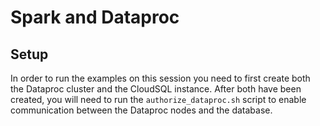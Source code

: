 # Spark and Dataproc

## Setup

In order to run the examples on this session you need to first create both the Dataproc cluster and the CloudSQL instance. After both have been created, you will need to run the `authorize_dataproc.sh` script to enable communication between the Dataproc nodes and the database.